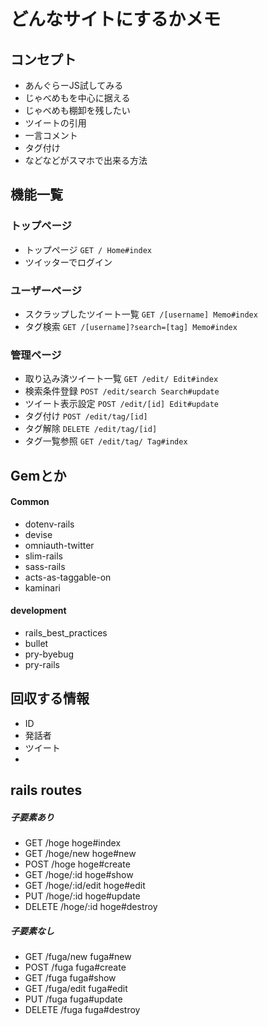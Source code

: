 # どんなサイトにするかメモ

## コンセプト
- あんぐらーJS試してみる
- じゃべめもを中心に据える
- じゃべめも棚卸を残したい
- ツイートの引用
- 一言コメント
- タグ付け
- などなどがスマホで出来る方法

## 機能一覧
### トップページ
- トップページ `GET / Home#index`
- ツイッターでログイン
### ユーザーページ
- スクラップしたツイート一覧 `GET /[username] Memo#index`
- タグ検索 `GET /[username]?search=[tag] Memo#index`
### 管理ページ
- 取り込み済ツイート一覧 `GET /edit/ Edit#index`
- 検索条件登録 `POST /edit/search Search#update`
- ツイート表示設定 `POST /edit/[id] Edit#update`
- タグ付け `POST /edit/tag/[id]`
- タグ解除 `DELETE /edit/tag/[id]`
- タグ一覧参照 `GET /edit/tag/ Tag#index`

## Gemとか
#### Common
- dotenv-rails
- devise
- omniauth-twitter
- slim-rails
- sass-rails
- acts-as-taggable-on
- kaminari
#### development
- rails_best_practices
- bullet
- pry-byebug
- pry-rails

## 回収する情報
- ID
- 発話者
- ツイート
- 

## rails routes

##### 子要素あり

- GET /hoge hoge#index
- GET /hoge/new hoge#new
- POST /hoge hoge#create
- GET /hoge/:id hoge#show
- GET /hoge/:id/edit hoge#edit
- PUT /hoge/:id hoge#update
- DELETE /hoge/:id hoge#destroy

##### 子要素なし

- GET /fuga/new fuga#new
- POST /fuga fuga#create
- GET /fuga fuga#show
- GET /fuga/edit fuga#edit
- PUT /fuga fuga#update
- DELETE /fuga fuga#destroy